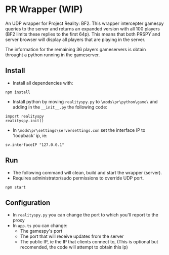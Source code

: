# PR Wrapper (WIP)
An UDP wrapper for Project Reality: BF2. This wrapper intercepter gamespy queries to the server and returns an expanded version with all 100 players (BF2 limits these replies to the first 64p). This means that both PRSPY and server browser will display all players that are playing in the server.

The information for the remaining 36 players gameservers is obtain throught a python running in the gameserver.


## Install
- Install all dependencies with:
```
npm install
```
- Install python by moving ```realityspy.py``` to ```\mods\pr\python\game\``` and adding in the ```__init__.py```  the following code:
```
import realityspy
realityspy.init()
```
- In ```\mods\pr\settings\serversettings.con``` set the interface IP to 'loopback' ip, ie: 
```
sv.interfaceIP "127.0.0.1"
```


## Run
- The following command will clean, build and start the wrapper (server).
- Requires administrator/sudo permissions to override UDP port.
```
npm start
```

## Configuration
- In ```realityspy.py``` you can change the port to which you'll report to the proxy
- In ```app.ts``` you can change:
  - The gamespy's port
  - The port that will receive updates from the server
  - The public IP, ie the IP that clients connect to, (This is optional but recomended, the code will attempt to obtain this ip)



